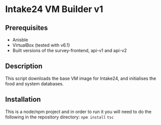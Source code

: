 # Intake24 VM Builder v1

## Prerequisites
* Anisble
* VirtualBox (tested with v6.1)
* Built versions of the survey-frontend, api-v1 and api-v2

## Description
This script downloads the base VM image for Intake24, and initialises the food and system databases.

## Installation

This is a node/npm project and in order to run it you will need to do the following in the repository directory:
`` npm install ``
`` tsc ``
